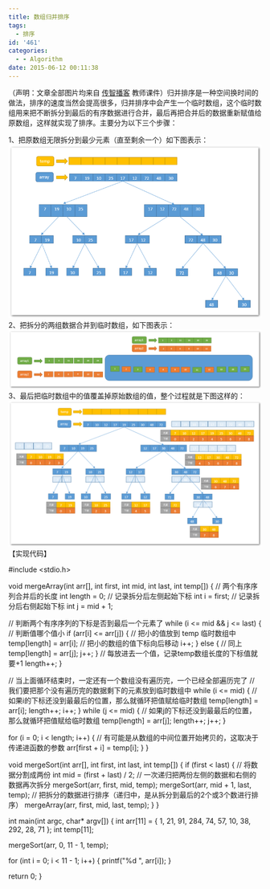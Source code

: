 ```yaml
---
title: 数组归并排序
tags:
  - 排序
id: '461'
categories:
  - - Algorithm
date: 2015-06-12 00:11:38
---
```


（声明：文章全部图片均来自 [传智播客](http://www.itcast.cn) 教师课件）归并排序是一种空间换时间的做法，排序的速度当然会提高很多，归并排序中会产生一个临时数组，这个临时数组用来把不断拆分到最后的有序数据进行合并，最后再把合并后的数据重新赋值给原数组，这样就实现了排序。主要分为以下三个步骤：
<!-- more -->
1、把原数组无限拆分到最少元素（直至剩余一个）如下图表示： [![2015-06-11_235306](/images/2015/06/2015-06-11_235306.png)](/images/2015/06/2015-06-11_235306.png) 2、把拆分的两组数据合并到临时数组，如下图表示： [![2015-06-12_000748](/images/2015/06/2015-06-12_000748.png)](/images/2015/06/2015-06-12_000748.png) 3、最后把临时数组中的值覆盖掉原始数组的值，整个过程就是下图这样的： [![2015-06-12_000859](/images/2015/06/2015-06-12_000859.png)](/images/2015/06/2015-06-12_000859.png) 【实现代码】

#include <stdio.h>

void mergeArray(int arr\[\], int first, int mid, int last, int temp\[\])
{
// 两个有序序列合并后的长度
int length = 0;
// 记录拆分后左侧起始下标
int i = first;
// 记录拆分后右侧起始下标
int j = mid + 1;

// 判断两个有序序列的下标是否到最后一个元素了
while (i <= mid && j <= last)
{
// 判断值哪个值小
if (arr\[i\] <= arr\[j\])
{
// 把小的值放到 temp 临时数组中
temp\[length\] = arr\[i\];
// 把小的数组的值下标向后移动
i++;
}
else
{
// 同上
temp\[length\] = arr\[j\];
j++;
}
// 每放进去一个值，记录temp数组长度的下标值就要+1
length++;
}

// 当上面循环结束时，一定还有一个数组没有遍历完，一个已经全部遍历完了
// 我们要把那个没有遍历完的数据剩下的元素放到临时数组中
while (i <= mid)
{
// 如果i的下标还没到最最后的位置，那么就循环把值赋给临时数组
temp\[length\] = arr\[i\];
length++;
i++;
}
while (j <= mid)
{
// 如果j的下标还没到最最后的位置，那么就循环把值赋给临时数组
temp\[length\] = arr\[j\];
length++;
j++;
}

for (i = 0; i < length; i++)
{
// 有可能是从数组的中间位置开始拷贝的，这取决于传递进函数的参数
arr\[first + i\] = temp\[i\];
}
}

void mergeSort(int arr\[\], int first, int last, int temp\[\])
{
if (first < last)
{
// 将数据分割成两份
int mid = (first + last) / 2;
// 一次递归把两份左侧的数据和右侧的数据再次拆分
mergeSort(arr, first, mid, temp);
mergeSort(arr, mid + 1, last, temp);
// 把拆分的数据进行排序（递归中，是从拆分到最后的2个或3个数进行排序）
mergeArray(arr, first, mid, last, temp);
}
}

int main(int argc, char\* argv\[\])
{
int arr\[11\] = { 1, 21, 91, 284, 74, 57, 10, 38, 292, 28, 71 };
int temp\[11\];

mergeSort(arr, 0, 11 - 1, temp);

for (int i = 0; i < 11 - 1; i++)
{
printf("%d ", arr\[i\]);
}

return 0;
}